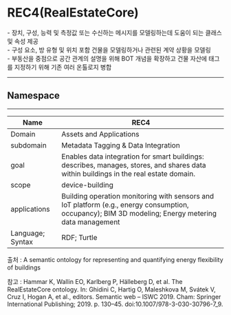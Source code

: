 # REC4(RealEstateCore)

&#45; 장치, 구성, 능력 및 측정값 또는 수신하는 메시지를 모델링하는데 도움이 되는 클래스 및 속성 제공<br/>
&#45; 구성 요소, 방 유형 및 위치 포함 건물을 모델링하거나 관련된 계약 상황을 모델링<br/>
&#45; 부동산을 중점으로 공간 관계의 설명을 위해 BOT 개념을 확장하고 건물 자산에 태그를 지정하기 위해 기존 여러 온톨로지 병합

---
## Namespace


---

| Name             | REC4                                                                                                                                                |
| ---------------- | --------------------------------------------------------------------------------------------------------------------------------------------------- |
| Domain           | Assets and Applications                                                                                                                             |
| subdomain        | Metadata Tagging & Data Integration                                                                                                                 |
| goal             | Enables data integration for smart buildings: describes, manages, stores, and shares data within buildings in the real estate domain.               |
| scope            | device-building                                                                                                                                     |
| applications     | Building operation monitoring with sensors and IoT platform (e.g., energy consumption, occupancy); BIM 3D modeling; Energy metering data management |
| Language; Syntax | RDF; Turtle                                                                                                                                         |

출처 :  A semantic ontology for representing and quantifying energy flexibility of buildings

참고 : Hammar K, Wallin EO, Karlberg P, Hälleberg D, et al. The RealEstateCore ontology. In: Ghidini C, Hartig O, Maleshkova M, Svátek V, Cruz I, Hogan A, et al., editors. Semantic web – ISWC 2019. Cham: Springer International Publishing; 2019. p. 130–45. doi:10.1007/978-3-030-30796-7_9.